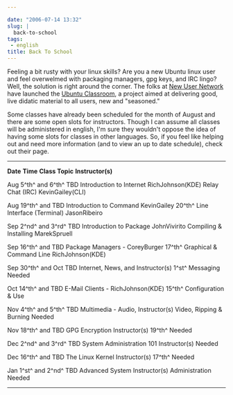 ```yaml
---

date: "2006-07-14 13:32"
slug: |
  back-to-school
tags:
 - english
title: Back To School
---
```


Feeling a bit rusty with your linux skills? Are you a new Ubuntu linux
user and feel overwelmed with packaging managers, gpg keys, and IRC
lingo? Well, the solution is right around the corner. The folks at [New
User Network](https://wiki.ubuntu.com/NewUserNetwork) have launched the
[Ubuntu Classroom](https://wiki.ubuntu.com/Classroom), a project aimed
at delivering good, live didatic material to all users, new and
"seasoned."

Some classes have already been scheduled for the month of August and
there are some open slots for instructors. Though I can assume all
classes will be administered in english, I'm sure they wouldn't oppose
the idea of having some slots for classes in other languages. So, if you
feel like helping out and need more information (and to view an up to
date schedule), check out their page.

  -------------------- ---------- ------------------------- -------------------
  **Date**             **Time**   **Class Topic**           **Instructor(s)**

  Aug 5^th^ and 6^th^  TBD        Introduction to Internet  RichJohnson(KDE)
                                  Relay Chat (IRC)          KevinGailey(CLI)

  Aug 19^th^ and       TBD        Introduction to Command   KevinGailey
  20^th^                          Line Interface (Terminal) JasonRibeiro

  Sep 2^nd^ and 3^rd^  TBD        Introduction to Package   JohnVivirito
                                  Compiling & Installing    MarekSpruell

  Sep 16^th^ and       TBD        Package Managers -        CoreyBurger
  17^th^                          Graphical & Command Line  RichJohnson(KDE)

  Sep 30^th^ and Oct   TBD        Internet, News, and       Instructor(s)
  1^st^                           Messaging                 Needed

  Oct 14^th^ and       TBD        E-Mail Clients -          RichJohnson(KDE)
  15^th^                          Configuration & Use       

  Nov 4^th^ and 5^th^  TBD        Multimedia - Audio,       Instructor(s)
                                  Video, Ripping & Burning  Needed

  Nov 18^th^ and       TBD        GPG Encryption            Instructor(s)
  19^th^                                                    Needed

  Dec 2^nd^ and 3^rd^  TBD        System Administration 101 Instructor(s)
                                                            Needed

  Dec 16^th^ and       TBD        The Linux Kernel          Instructor(s)
  17^th^                                                    Needed

  Jan 1^st^ and 2^nd^  TBD        Advanced System           Instructor(s)
                                  Administration            Needed
  -------------------- ---------- ------------------------- -------------------
